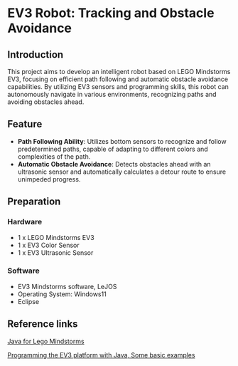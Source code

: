 # EV3 Robot: Tracking and Obstacle Avoidance



## Introduction
This project aims to develop an intelligent robot based on LEGO Mindstorms EV3, focusing on efficient path following and automatic obstacle avoidance capabilities. By utilizing EV3 sensors and programming skills, this robot can autonomously navigate in various environments, recognizing paths and avoiding obstacles ahead.



## Feature
- **Path Following Ability**: Utilizes bottom sensors to recognize and follow predetermined paths, capable of adapting to different colors and complexities of the path.
- **Automatic Obstacle Avoidance**: Detects obstacles ahead with an ultrasonic sensor and automatically calculates a detour route to ensure unimpeded progress.



## Preparation
### Hardware
- 1 x LEGO Mindstorms EV3
- 1 x EV3 Color Sensor
- 1 x EV3 Ultrasonic Sensor

### Software
- EV3 Mindstorms software, LeJOS
- Operating System: Windows11
- Eclipse



## Reference links 

[Java for Lego Mindstorms](https://lejos.sourceforge.io/)

[Programming the EV3 platform with Java, Some basic examples](https://stemrobotics.cs.pdx.edu/node/4576.html)




